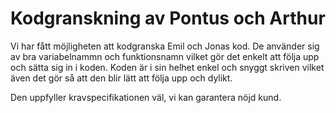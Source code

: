 # Kodgranskning av Pontus och Arthur

Vi har fått möjligheten att kodgranska Emil och Jonas kod. 
De använder sig av bra variabelnammn och funktionsnamn vilket gör det enkelt att följa upp och sätta sig in i koden. Koden är i sin helhet enkel och snyggt skriven vilket även det gör så att den blir lätt att följa upp och dylikt.

Den uppfyller kravspecifikationen väl, vi kan garantera nöjd kund.


